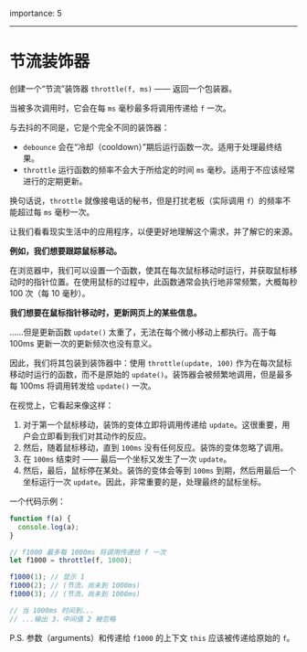 importance: 5

---

# 节流装饰器

创建一个“节流”装饰器 `throttle(f, ms)` —— 返回一个包装器。

当被多次调用时，它会在每 `ms` 毫秒最多将调用传递给 `f` 一次。

与去抖的不同是，它是个完全不同的装饰器：
- `debounce` 会在“冷却（cooldown）”期后运行函数一次。适用于处理最终结果。
- `throttle` 运行函数的频率不会大于所给定的时间 `ms` 毫秒。适用于不应该经常进行的定期更新。

换句话说，`throttle` 就像接电话的秘书，但是打扰老板（实际调用 `f`）的频率不能超过每 `ms` 毫秒一次。

让我们看看现实生活中的应用程序，以便更好地理解这个需求，并了解它的来源。

**例如，我们想要跟踪鼠标移动。**

在浏览器中，我们可以设置一个函数，使其在每次鼠标移动时运行，并获取鼠标移动时的指针位置。在使用鼠标的过程中，此函数通常会执行地非常频繁，大概每秒 100 次（每 10 毫秒）。

**我们想要在鼠标指针移动时，更新网页上的某些信息。**

……但是更新函数 `update()` 太重了，无法在每个微小移动上都执行。高于每 100ms 更新一次的更新频次也没有意义。

因此，我们将其包装到装饰器中：使用 `throttle(update, 100)` 作为在每次鼠标移动时运行的函数，而不是原始的 `update()`。装饰器会被频繁地调用，但是最多每 100ms 将调用转发给 `update()` 一次。

在视觉上，它看起来像这样：

1. 对于第一个鼠标移动，装饰的变体立即将调用传递给 `update`。这很重要，用户会立即看到我们对其动作的反应。
2. 然后，随着鼠标移动，直到 `100ms` 没有任何反应。装饰的变体忽略了调用。
3. 在 `100ms` 结束时 —— 最后一个坐标又发生了一次 `update`。
4. 然后，最后，鼠标停在某处。装饰的变体会等到 `100ms` 到期，然后用最后一个坐标运行一次 `update`。因此，非常重要的是，处理最终的鼠标坐标。

一个代码示例：

```js
function f(a) {
  console.log(a);
}

// f1000 最多每 1000ms 将调用传递给 f 一次
let f1000 = throttle(f, 1000);

f1000(1); // 显示 1
f1000(2); // (节流，尚未到 1000ms)
f1000(3); // (节流，尚未到 1000ms)

// 当 1000ms 时间到...
// ...输出 3，中间值 2 被忽略
```

P.S. 参数（arguments）和传递给 `f1000` 的上下文 `this` 应该被传递给原始的 `f`。
